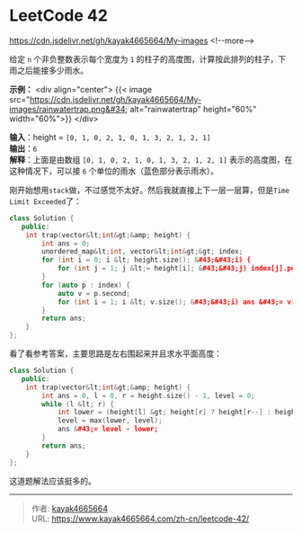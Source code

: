# LeetCode 42


https://cdn.jsdelivr.net/gh/kayak4665664/My-images
&lt;!--more--&gt;

给定 `n` 个非负整数表示每个宽度为 `1` 的柱子的高度图，计算按此排列的柱子，下雨之后能接多少雨水。

**示例：**
&lt;div align=&#34;center&#34;&gt;
{{&lt; image src=&#34;https://cdn.jsdelivr.net/gh/kayak4665664/My-images/rainwatertrap.png&#34; alt=&#34;rainwatertrap&#34; height=&#34;60%&#34; width=&#34;60%&#34;&gt;}}
&lt;/div&gt;

**输入**：height = `[0, 1, 0, 2, 1, 0, 1, 3, 2, 1, 2, 1]`  
**输出**：`6`  
**解释**：上面是由数组 `[0, 1, 0, 2, 1, 0, 1, 3, 2, 1, 2, 1]` 表示的高度图，在这种情况下，可以接 `6` 个单位的雨水（蓝色部分表示雨水）。

刚开始想用`stack`做，不过感觉不太好。然后我就直接上下一层一层算，但是`Time Limit Exceeded`了：

```cpp
class Solution {
   public:
    int trap(vector&lt;int&gt;&amp; height) {
        int ans = 0;
        unordered_map&lt;int, vector&lt;int&gt;&gt; index;
        for (int i = 0; i &lt; height.size(); &#43;&#43;i) {
            for (int j = 1; j &lt;= height[i]; &#43;&#43;j) index[j].push_back(i);
        }
        for (auto p : index) {
            auto v = p.second;
            for (int i = 1; i &lt; v.size(); &#43;&#43;i) ans &#43;= v[i] - v[i - 1] - 1;
        }
        return ans;
    }
};
```

看了看参考答案，主要思路是左右围起来并且求水平面高度：
```cpp
class Solution {
   public:
    int trap(vector&lt;int&gt;&amp; height) {
        int ans = 0, l = 0, r = height.size() - 1, level = 0;
        while (l &lt; r) {
            int lower = (height[l] &gt; height[r] ? height[r--] : height[l&#43;&#43;]);
            level = max(lower, level);
            ans &#43;= level - lower;
        }
        return ans;
    }
};
```

这道题解法应该挺多的。

---

> 作者: [kayak4665664](https://github.com/kayak4665664)  
> URL: https://www.kayak4665664.com/zh-cn/leetcode-42/  

